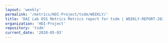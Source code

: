 ```yaml
---
layout: 'weekly'
permalink: '/metrics/HDI-Project/tsdm/WEEKLY/'
title: 'DAI Lab OSS Metrics Metrics report for tsdm | WEEKLY-REPORT-2020-05-03'
organization: 'HDI-Project'
repository: 'tsdm'
current_date: '2020-05-03'
---
```

